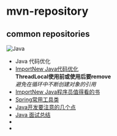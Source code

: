 #  mvn-repository
## common repositories
![Java](http://incdn1.b0.upaiyun.com/2016/02/5a7ce0b39fb88e69854124d89bbc2a38.jpg)
* Java 代码优化
* [ImportNew Java代码优化](http://www.importnew.com/21224.html)<br/>
<space>**ThreadLocal使用前或使用后要remove**<br/>
<space>*避免在循环中不断创建对象的引用*<br/>
* [ImportNew Java程序员值得看的书](http://www.importnew.com/21308.html)
* [Spring常用工具类](http://www.importnew.com/21413.html)
* [Java开发要注意的几个点](http://www.importnew.com/21453.html)
* [Java 面试总结](http://www.importnew.com/21445.html)
* 
* 

